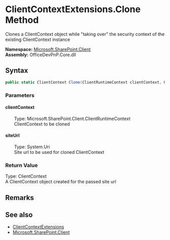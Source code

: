 # ClientContextExtensions.Clone Method  
 Clones a ClientContext object while "taking over" the security context of the existing ClientContext instance   

**Namespace:** [Microsoft.SharePoint.Client](Microsoft.SharePoint.Client.md)  
**Assembly:** OfficeDevPnP.Core.dll  
## Syntax
```C#
public static ClientContext Clone(ClientRuntimeContext clientContext, Uri siteUrl)
```
### Parameters
#### clientContext  
&emsp;&emsp;Type: Microsoft.SharePoint.Client.ClientRuntimeContext  
&emsp;&emsp;ClientContext to be cloned  

  

#### siteUrl  
&emsp;&emsp;Type: System.Uri  
&emsp;&emsp;Site url to be used for cloned ClientContext  

  

### Return Value
Type: ClientContext  
A ClientContext object created for the passed site url  


## Remarks
  
## See also
- [ClientContextExtensions](Microsoft.SharePoint.Client.ClientContextExtensions.md) 
- [Microsoft.SharePoint.Client](Microsoft.SharePoint.Client.md) 
